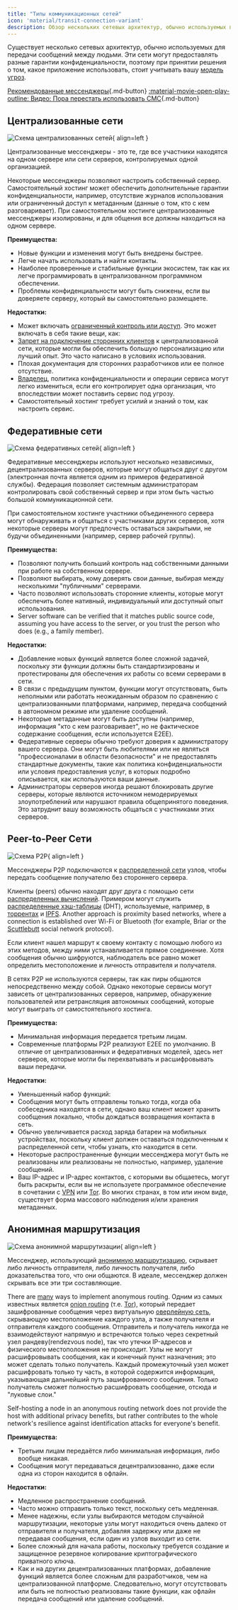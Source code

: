 ```yaml
---
title: "Типы коммуникационных сетей"
icon: 'material/transit-connection-variant'
description: Обзор нескольких сетевых архитектур, обычно используемых приложениями для обмена мгновенными сообщениями.
---
```


Существует несколько сетевых архитектур, обычно используемых для передачи сообщений между людьми. Эти сети могут предоставлять разные гарантии конфиденциальности, поэтому при принятии решения о том, какое приложение использовать, стоит учитывать вашу [модель угроз](../basics/threat-modeling.md).

[Рекомендованные мессенджеры](../real-time-communication.md ""){.md-button} [:material-movie-open-play-outline: Видео: Пора перестать использовать СМС](https://www.privacyguides.org/videos/2025/01/24/its-time-to-stop-using-sms-heres-why ""){.md-button}

## Централизованные сети

![Схема централизованных сетей](../assets/img/layout/network-centralized.svg){ align=left }

Централизованные мессенджеры - это те, где все участники находятся на одном сервере или сети серверов, контролируемых одной организацией.

Некоторые мессенджеры позволяют настроить собственный сервер. Самостоятельный хостинг может обеспечить дополнительные гарантии конфиденциальности, например, отсутствие журналов использования или ограниченный доступ к метаданным (данные о том, кто с кем разговаривает). При самостоятельном хостинге централизованные мессенджеры изолированы, и для общения все должны находиться на одном сервере.

**Преимущества:**

- Новые функции и изменения могут быть внедрены быстрее.
- Легче начать использовать и найти контакты.
- Наиболее проверенные и стабильные функции экосистем, так как их легче программировать в централизованном программном обеспечении.
- Проблемы конфиденциальности могут быть снижены, если вы доверяете серверу, который вы самостоятельно размещаете.

**Недостатки:**

- Может включать [ограниченный контроль или доступ](https://drewdevault.com/2018/08/08/Signal.html). Это может включать в себя такие вещи, как:
- [Запрет на подключение сторонних клиентов](https://github.com/LibreSignal/LibreSignal/issues/37#issuecomment-217211165) к централизованной сети, которые могли бы обеспечить большую персонализацию или лучший опыт. Это часто написано в условиях использования.
- Плохая документация для сторонних разработчиков или ее полное отсутствие.
- [Владелец](https://web.archive.org/web/20210729191953/https://blog.privacytools.io/delisting-wire), политика конфиденциальности и операции сервиса могут легко измениться, если его контролирует одна организация, что впоследствии может поставить сервис под угрозу.
- Самостоятельный хостинг требует усилий и знаний о том, как настроить сервис.

## Федеративные сети

![Схема федеративных сетей](../assets/img/layout/network-decentralized.svg){ align=left }

Федеративные мессенджеры используют несколько независимых, децентрализованных серверов, которые могут общаться друг с другом (электронная почта является одним из примеров федеративной службы). Федерация позволяет системным администраторам контролировать свой собственный сервер и при этом быть частью большой коммуникационной сети.

При самостоятельном хостинге участники объединенного сервера могут обнаруживать и общаться с участниками других серверов, хотя некоторые серверы могут предпочесть оставаться закрытыми, не будучи объединенными (например, сервер рабочей группы).

**Преимущества:**

- Позволяют получить больший контроль над собственными данными при работе на собственном сервере.
- Позволяют выбирать, кому доверять свои данные, выбирая между несколькими "публичными" серверами.
- Часто позволяют использовать сторонние клиенты, которые могут обеспечить более нативный, индивидуальный или доступный опыт использования.
- Server software can be verified that it matches public source code, assuming you have access to the server, or you trust the person who does (e.g., a family member).

**Недостатки:**

- Добавление новых функций является более сложной задачей, поскольку эти функции должны быть стандартизированы и протестированы для обеспечения их работы со всеми серверами в сети.
- В связи с предыдущим пунктом, функции могут отсутствовать, быть неполными или работать неожиданным образом по сравнению с централизованными платформами, например, передача сообщений в автономном режиме или удаление сообщений.
- Некоторые метаданные могут быть доступны (например, информация "кто с кем разговаривает", но не фактическое содержание сообщения, если используется E2EE).
- Федеративные серверы обычно требуют доверия к администратору вашего сервера. Они могут быть любителями или не являться "профессионалами в области безопасности" и не предоставлять стандартные документы, такие как политика конфиденциальности или условия предоставления услуг, в которых подробно описывается, как используются ваши данные.
- Администраторы серверов иногда решают блокировать другие серверы, которые являются источником немодерируемых злоупотреблений или нарушают правила общепринятого поведения. Это затруднит вашу возможность общаться с участниками этих серверов.

## Peer-to-Peer Сети

![Схема P2P](../assets/img/layout/network-distributed.svg){ align=left }

Мессенджеры P2P подключаются к [распределенной сети](https://en.wikipedia.org/wiki/Distributed_networking) узлов, чтобы передать сообщение получателю без стороннего сервера.

Клиенты (peers) обычно находят друг друга с помощью сети [распределенных вычислений](https://en.wikipedia.org/wiki/Distributed_computing). Примером могут служить [распределенные хэш-таблицы](https://en.wikipedia.org/wiki/Distributed_hash_table) (DHT), используемые, например, в [торрентах](https://en.wikipedia.org/wiki/BitTorrent_(protocol)) и [IPFS](https://en.wikipedia.org/wiki/InterPlanetary_File_System). Another approach is proximity based networks, where a connection is established over Wi-Fi or Bluetooth (for example, Briar or the [Scuttlebutt](https://scuttlebutt.nz) social network protocol).

Если клиент нашел маршрут к своему контакту с помощью любого из этих методов, между ними устанавливается прямое соединение. Хотя сообщения обычно шифруются, наблюдатель все равно может определить местоположение и личность отправителя и получателя.

В сетях P2P не используются серверы, так как пиры общаются непосредственно между собой. Однако некоторые сервисы могут зависеть от централизованных серверов, например, обнаружение пользователей или ретрансляция автономных сообщений, которые могут выиграть от самостоятельного хостинга.

**Преимущества:**

- Минимальная информация передается третьим лицам.
- Современные платформы P2P реализуют E2EE по умолчанию. В отличие от централизованных и федеративных моделей, здесь нет серверов, которые могли бы перехватывать и расшифровывать ваши передачи.

**Недостатки:**

- Уменьшенный набор функций:
- Сообщения могут быть отправлены только тогда, когда оба собеседника находятся в сети, однако ваш клиент может хранить сообщения локально, чтобы дождаться возвращения контакта в сеть.
- Обычно увеличивается расход заряда батареи на мобильных устройствах, поскольку клиент должен оставаться подключенным к распределенной сети, чтобы узнать, кто находится в сети.
- Некоторые распространенные функции мессенджера могут быть не реализованы или реализованы не полностью, например, удаление сообщений.
- Ваш IP-адрес и IP-адрес контактов, с которыми вы общаетесь, могут быть раскрыты, если вы не используете программное обеспечение в сочетании с [VPN](../vpn.md) или [Tor](../tor.md). Во многих странах, в том или ином виде, существует форма массового наблюдения и/или хранения метаданных.

## Анонимная маршрутизация

![Схема анонимной маршрутизации](../assets/img/layout/network-anonymous-routing.svg){ align=left }

Мессенджер, использующий [анонимную маршрутизацию](https://doi.org/10.1007/978-1-4419-5906-5_628), скрывает либо личность отправителя, либо личность получателя, либо доказательства того, что они общаются. В идеале, мессенджер должен скрывать все эти три составляющие.

There are [many](https://doi.org/10.1145/3182658) ways to implement anonymous routing. Одним из самых известных является [onion routing](https://en.wikipedia.org/wiki/Onion_routing) (т.е. [Tor](tor-overview.md)), который передает зашифрованные сообщения через виртуальную [оверлейную сеть](https://ru.wikipedia.org/wiki/%D0%9E%D0%B2%D0%B5%D1%80%D0%Bb%D0%B5%D0%B9%D0%Bd%D0%B0%D1%8F_%D1%81%D0%B5%D1%82%D1%8C), скрывающую местоположение каждого узла, а также получателя и отправителя каждого сообщения. Отправитель и получатель никогда не взаимодействуют напрямую и встречаются только через секретный узел рандеву(rendezvous node), так что утечки IP-адресов и физического местоположения не происходит. Узлы не могут расшифровывать сообщения, как и конечный пункт назначения; это может сделать только получатель. Каждый промежуточный узел может расшифровать только ту часть, в которой содержится информация, указывающая дальнейший путь зашифрованного сообщения. Только получатель сможет полностью расшифровать сообщение, отсюда и "луковые слои."

Self-hosting a node in an anonymous routing network does not provide the host with additional privacy benefits, but rather contributes to the whole network's resilience against identification attacks for everyone's benefit.

**Преимущества:**

- Третьим лицам передаётся либо минимальная информация, либо вообще никакая.
- Сообщения могут передаваться децентрализованно, даже если одна из сторон находится в офлайн.

**Недостатки:**

- Медленное распространение сообщений.
- Часто можно отправить только текст, поскольку сеть медленная.
- Менее надежны, если узлы выбираются методом случайной маршрутизации, некоторые узлы могут находиться очень далеко от отправителя и получателя, добавляя задержку или даже не передавая сообщения, если один из узлов выходит из сети.
- Более сложный для начала работы, поскольку требуется создание и защищенное резервное копирование криптографического приватного ключа.
- Как и на других децентрализованных платформах, добавление функций является более сложным для разработчиков, чем на централизованной платформе. Следовательно, могут отсутствовать или быть не полностью реализованы такие функции, как офлайн передача сообщений или удаление сообщений.
